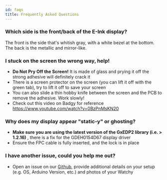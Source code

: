 ```yaml
---
id: faqs
title: Frequently Asked Questions
---
```


### Which side is the front/back of the E-Ink display?

The front is the side that's whitish gray, with a white bezel at the bottom. The back is the metallic and mirror-like.

### I stuck on the screen the wrong way, help!

- **Do Not Pry Off the Screen!** It is made of glass and prying it off the strong adhesive will definitely crack it
- There is a screen protector on the screen (you can lift it off with the green tab), try to lift it off to save your screen
- You can also slide a thin hobby knife between the screen and the PCB to remove the adhesive. Work slowly!
- Check out this video on Badgy for reference https://www.youtube.com/watch?v=0BzPnMsKN20

### Why does my display appear "static-y" or ghosting?

- **Make sure you are using the latest version of the GxEDP2 library (i.e. > 1.2.16)** , there is a fix for the GDEH0154D67 display driver
- Ensure the FPC cable is fully inserted, and the lock is in place

### I have another issue, could you help me out?

- Open an issue on our [Github](https://github.com/sqfmi/Watchy/issues), provide additional details on your setup (e.g. OS, Arduino Version, etc.) and photos of your Watchy
